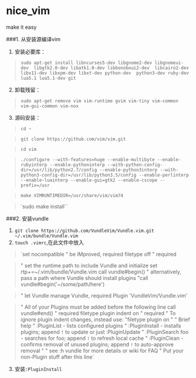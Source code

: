 # nice_vim
make it easy

###1. 从安装源编译vim
1. 安装必要库：
> `sudo apt-get install libncurses5-dev libgnome2-dev libgnomeui-dev 
    libgtk2.0-dev libatk1.0-dev libbonoboui2-dev 
    libcairo2-dev libx11-dev libxpm-dev libxt-dev python-dev 
    python3-dev ruby-dev lua5.1 lua5.1-dev git`

2. 卸载残留：
> `sudo apt-get remove vim vim-runtime gvim vim-tiny vim-common vim-gui-common vim-nox`

3.  源码安装：  

> `cd ~`   

>`git clone https://github.com/vim/vim.git`    

>`cd vim`   

>`./configure --with-features=huge --enable-multibyte --enable-rubyinterp --enable-pythoninterp --with-python-config-dir=/usr/lib/python2.7/config --enable-python3interp --with-python3-config-dir=/usr/lib/python3.5/config --enable-perlinterp --enable-luainterp --enable-gui=gtk2 --enable-cscope --prefix=/usr`   

>`make VIMRUNTIMEDIR=/usr/share/vim/vim74`   

>`sudo make install``

###2. 安装vundle   
1. `git clone https://github.com/VundleVim/Vundle.vim.git ~/.vim/bundle/Vundle.vim`   
2. `touch .vimrc`,在此文件中放入   

>`set nocompatible              " be iMproved, required
filetype off                  " required

>" set the runtime path to include Vundle and initialize
set rtp+=~/.vim/bundle/Vundle.vim
call vundle#begin()
" alternatively, pass a path where Vundle should install plugins
"call vundle#begin('~/some/path/here')

>" let Vundle manage Vundle, required
Plugin 'VundleVim/Vundle.vim'

>" All of your Plugins must be added before the following line
call vundle#end()            " required
filetype plugin indent on    " required
" To ignore plugin indent changes, instead use:
"filetype plugin on
"
" Brief help
" :PluginList       - lists configured plugins
" :PluginInstall    - installs plugins; append `!` to update or just :PluginUpdate
" :PluginSearch foo - searches for foo; append `!` to refresh local cache
" :PluginClean      - confirms removal of unused plugins; append `!` to auto-approve removal
"
" see :h vundle for more details or wiki for FAQ
" Put your non-Plugin stuff after this line`  

3. 安装`:PluginInstall`

